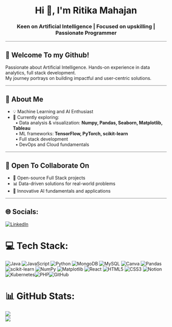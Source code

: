 <h1 align="center">Hi 👋, I'm Ritika Mahajan</h1>
<h3 align="center">Keen on Artificial Intelligence | Focused on upskilling | Passionate Programmer</h3>

<hr style="width:100%; height:1px; background-color:gray; border:none; margin:5px 0;">

## 👋 Welcome To my Github!  

Passionate about Artificial Intelligence. Hands-on experience in data analytics, full stack development.  
My journey portrays on building impactful and user-centric solutions.

<hr style="width:100%; height:1px; background-color:gray; border:none; margin:5px 0;">

## 🚀 About Me  

- 💡 Machine Learning and AI Enthusiast  
- 🌱 Currently exploring:  
  &nbsp;&nbsp;• Data analysis & visualization: **Numpy, Pandas, Seaborn, Matplotlib, Tableau**  
  &nbsp;&nbsp;• ML frameworks: **TensorFlow, PyTorch, scikit-learn**  
  &nbsp;&nbsp;• Full stack development  
  &nbsp;&nbsp;• DevOps and Cloud fundamentals  

<hr style="width:100%; height:1px; background-color:gray; border:none; margin:5px 0;">

## 🤝 Open To Collaborate On  

- 🤖 Open-source Full Stack projects  
- 📊 Data-driven solutions for real-world problems  
- 🧠 Innovative AI fundamentals and applications  

<hr style="width:100%; height:1px; background-color:gray; border:none; margin:5px 0;">


## 🌐 Socials:
[![LinkedIn](https://img.shields.io/badge/LinkedIn-%230077B5.svg?logo=linkedin&logoColor=white)](https://linkedin.com/in/https://www.linkedin.com/in/ritika-m-052934215/) 

# 💻 Tech Stack:
![Java](https://img.shields.io/badge/java-%23ED8B00.svg?style=flat-square&logo=openjdk&logoColor=white) ![JavaScript](https://img.shields.io/badge/javascript-%23323330.svg?style=flat-square&logo=javascript&logoColor=%23F7DF1E) ![Python](https://img.shields.io/badge/python-3670A0?style=flat-square&logo=python&logoColor=ffdd54) ![MongoDB](https://img.shields.io/badge/MongoDB-%234ea94b.svg?style=flat-square&logo=mongodb&logoColor=white) ![MySQL](https://img.shields.io/badge/mysql-4479A1.svg?style=flat-square&logo=mysql&logoColor=white) ![Canva](https://img.shields.io/badge/Canva-%2300C4CC.svg?style=flat-square&logo=Canva&logoColor=white) ![Pandas](https://img.shields.io/badge/pandas-%23150458.svg?style=flat-square&logo=pandas&logoColor=white) ![scikit-learn](https://img.shields.io/badge/scikit--learn-%23F7931E.svg?style=flat-square&logo=scikit-learn&logoColor=white) ![NumPy](https://img.shields.io/badge/numpy-%23013243.svg?style=flat-square&logo=numpy&logoColor=white) ![Matplotlib](https://img.shields.io/badge/Matplotlib-%23ffffff.svg?style=flat-square&logo=Matplotlib&logoColor=black) ![React](https://img.shields.io/badge/react-%2320232a.svg?style=flat-square&logo=react&logoColor=%2361DAFB) ![HTML5](https://img.shields.io/badge/html5-%23E34F26.svg?style=flat-square&logo=html5&logoColor=white) ![CSS3](https://img.shields.io/badge/css3-%231572B6.svg?style=flat-square&logo=css3&logoColor=white) ![Notion](https://img.shields.io/badge/Notion-%23000000.svg?style=flat-square&logo=notion&logoColor=white) ![Kubernetes](https://img.shields.io/badge/kubernetes-%23326ce5.svg?style=flat-square&logo=kubernetes&logoColor=white)![PHP](https://img.shields.io/badge/php-%23777BB4.svg?style=flat-square&logo=php&logoColor=white)![GitHub](https://img.shields.io/badge/github-%23121011.svg?style=flat-square&logo=github&logoColor=white) 


# 📊 GitHub Stats:
![](https://github-readme-stats.vercel.app/api?username=RitikaMaha&theme=vision-friendly-dark&hide_border=false&include_all_commits=false&count_private=false)<br/>
![](https://nirzak-streak-stats.vercel.app/?user=RitikaMaha&theme=vision-friendly-dark&hide_border=false)<br/>

<!-- Proudly created with GPRM ( https://gprm.itsvg.in ) -->

